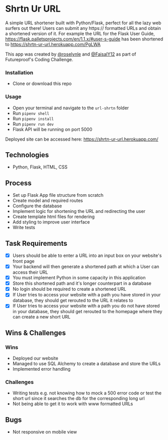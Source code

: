 # Shrtn Ur URL

A simple URL shortener built with Python/Flask, perfect for all the lazy web surfers out there! Users can submit any https:// formatted URLs and obtain a shortened version of it. For example the URL for the Flask User Guide, https://flask.palletsprojects.com/en/1.1.x/#user-s-guide has been shortened to https://shrtn-ur-url.herokuapp.com/PgLWA

This app was created by [@roselynle](https://github.com/roselynle) and [@FaisalY12](https://github.com/FaisalY12) as part of Futureproof's Coding Challenge.

### Installation

-   Clone or download this repo 

### Usage

-   Open your terminal and navigate to the `url-shrtn` folder
-   Run `pipenv shell`
-   Run `pipenv install`
-   Run `pipenv run dev`
-   Flask API will be running on port 5000

Deployed site can be accessed here: https://shrtn-ur-url.herokuapp.com/

## Technologies

-   Python, Flask, HTML, CSS

## Process

-   Set up Flask App file structure from scratch
-   Create model and required routes
-   Configure the database
-   Implement logic for shortening the URL and redirecting the user
-   Create template html files for rendering
-   Add styling to improve user interface
-   Write tests

## Task Requirements

-   [x] Users should be able to enter a URL into an input box on your website's front page
-   [x] Your backend will then generate a shortened path at which a User can access their URL
-   [x] You must implement Python in some capacity in this application
-   [x] Store this shortened path and it's longer counterpart in a database
-   [x] No login should be required to create a shortened URL
-   [x] If User tries to access your website with a path you have stored in your database, they should get rerouted to the URL it relates to
-   [x] If User tries to access your website with a path you do not have stored in your database, they should get rerouted to the homepage where they can create a new short URL

## Wins & Challenges

### Wins

-   Deployed our website
-   Managed to use SQL Alchemy to create a database and store the URLs
-   Implemented error handling

### Challenges

-   Writing tests e.g. not knowing how to mock a 500 error code or test the short url since it searches the db for the corresponding long url
-   Not being able to get it to work with www formatted URLs

## Bugs

-   Not responsive on mobile view
